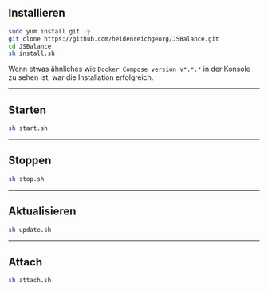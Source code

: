 ## Installieren
```sh
sudo yum install git -y
git clone https://github.com/heidenreichgeorg/JSBalance.git
cd JSBalance
sh install.sh
```
Wenn etwas ähnliches wie `Docker Compose version v*.*.*` in der Konsole zu sehen ist, war die Installation erfolgreich.

---

## Starten
```sh
sh start.sh
```

---

## Stoppen
```sh
sh stop.sh
```

---

## Aktualisieren
```sh
sh update.sh
```

---

## Attach
```sh
sh attach.sh
```